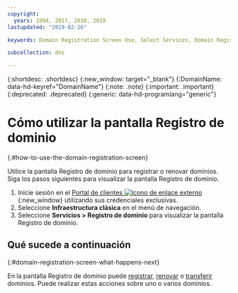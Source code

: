 ```yaml
---
copyright:
  years: 1994, 2017, 2018, 2019
lastupdated: "2019-02-26"

keywords: Domain Registration Screen Use, Select Services, Domain Registration screen

subcollection: dns

---
```


{:shortdesc: .shortdesc}
{:new_window: target="_blank"}
{:DomainName: data-hd-keyref="DomainName"}
{:note: .note}
{:important: .important}
{:deprecated: .deprecated}
{:generic: data-hd-programlang="generic"}

# Cómo utilizar la pantalla Registro de dominio
{:#how-to-use-the-domain-registration-screen}

Utilice la pantalla Registro de dominio para registrar o renovar dominios. Siga los pasos siguientes para visualizar la pantalla Registro de dominio.

1. Inicie sesión en el [Portal de clientes ![Icono de enlace externo](../../icons/launch-glyph.svg "Icono de enlace externo")](https://{DomainName}/){:new_window} utilizando sus credenciales exclusivas.
1. Seleccione **Infraestructura clásica** en el menú de navegación.
1. Seleccione **Servicios > Registro de dominio** para visualizar la pantalla Registro de dominio.

## Qué sucede a continuación
{:#domain-registration-screen-what-happens-next}

En la pantalla Registro de dominio puede [registrar](/docs/infrastructure/dns?topic=dns-register-a-new-domain), [renovar](/docs/infrastructure/dns?topic=dns-renew-an-existing-domain) o [transferir](/docs/infrastructure/dns?topic=dns-transfer-an-existing-domain-to-ibm-cloud) dominios. Puede realizar estas acciones sobre uno o varios dominios.
